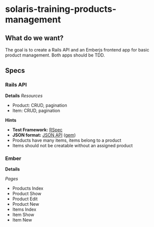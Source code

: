 # solaris-training-products-management

## What do we want?

The goal is to create a Rails API and an Emberjs frontend app for basic product management. Both apps should be TDD.

## Specs

### Rails API

**Details**
*Resources*
* Product: CRUD, pagination
* Item: CRUD, pagination

**Hints**
* **Test Framework:** [RSpec](http://rspec.info/)
* **JSON format:** [JSON API](http://jsonapi.org/) ([gem](https://github.com/cerebris/jsonapi-resources))
* Products have many items, items belong to a product
* Items should not be creatable without an assigned product

### Ember

**Details**

*Pages*
* Products Index
* Product Show
* Product Edit
* Product New
* Items Index
* Item Show
* Item New
